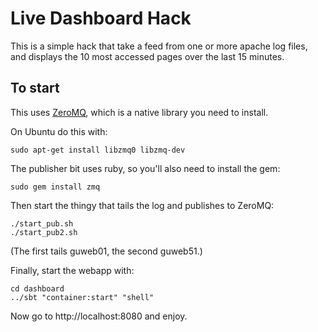 Live Dashboard Hack
===================

This is a simple hack that take a feed from one or more apache log files,
and displays the 10 most accessed pages over the last 15 minutes.

To start
--------

This uses [ZeroMQ](http://www.zeromq.org/), which is a native library you need to install.

On Ubuntu do this with:

    sudo apt-get install libzmq0 libzmq-dev

The publisher bit uses ruby, so you'll also need to install the gem:

    sudo gem install zmq

Then start the thingy that tails the log and publishes to ZeroMQ:

    ./start_pub.sh
    ./start_pub2.sh

(The first tails guweb01, the second guweb51.)

Finally, start the webapp with:

    cd dashboard
    ../sbt "container:start" "shell"

Now go to http://localhost:8080 and enjoy.



